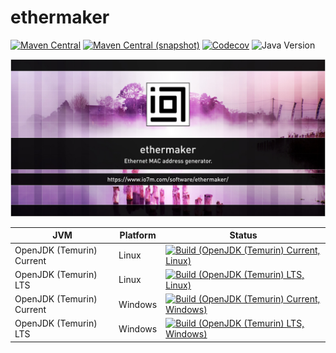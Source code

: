 ethermaker
===

[![Maven Central](https://img.shields.io/maven-central/v/com.io7m.ethermaker/com.io7m.ethermaker.svg?style=flat-square)](http://search.maven.org/#search%7Cga%7C1%7Cg%3A%22com.io7m.ethermaker%22)
[![Maven Central (snapshot)](https://img.shields.io/nexus/s/com.io7m.ethermaker/com.io7m.ethermaker?server=https%3A%2F%2Fs01.oss.sonatype.org&style=flat-square)](https://s01.oss.sonatype.org/content/repositories/snapshots/com/io7m/ethermaker/)
[![Codecov](https://img.shields.io/codecov/c/github/io7m-com/ethermaker.svg?style=flat-square)](https://codecov.io/gh/io7m-com/ethermaker)
![Java Version](https://img.shields.io/badge/21-java?label=java&color=e6c35c)

![com.io7m.ethermaker](./src/site/resources/ethermaker.jpg?raw=true)

| JVM | Platform | Status |
|-----|----------|--------|
| OpenJDK (Temurin) Current | Linux | [![Build (OpenJDK (Temurin) Current, Linux)](https://img.shields.io/github/actions/workflow/status/io7m-com/ethermaker/main.linux.temurin.current.yml)](https://www.github.com/io7m-com/ethermaker/actions?query=workflow%3Amain.linux.temurin.current)|
| OpenJDK (Temurin) LTS | Linux | [![Build (OpenJDK (Temurin) LTS, Linux)](https://img.shields.io/github/actions/workflow/status/io7m-com/ethermaker/main.linux.temurin.lts.yml)](https://www.github.com/io7m-com/ethermaker/actions?query=workflow%3Amain.linux.temurin.lts)|
| OpenJDK (Temurin) Current | Windows | [![Build (OpenJDK (Temurin) Current, Windows)](https://img.shields.io/github/actions/workflow/status/io7m-com/ethermaker/main.windows.temurin.current.yml)](https://www.github.com/io7m-com/ethermaker/actions?query=workflow%3Amain.windows.temurin.current)|
| OpenJDK (Temurin) LTS | Windows | [![Build (OpenJDK (Temurin) LTS, Windows)](https://img.shields.io/github/actions/workflow/status/io7m-com/ethermaker/main.windows.temurin.lts.yml)](https://www.github.com/io7m-com/ethermaker/actions?query=workflow%3Amain.windows.temurin.lts)|
